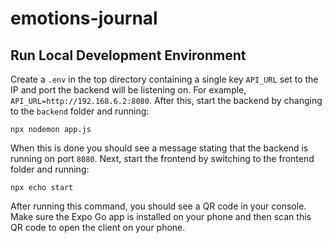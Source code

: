 # emotions-journal
## Run Local Development Environment
Create a `.env` in the top directory containing a single key `API_URL` set to the IP and port the backend will be listening on. For example, `API_URL=http://192.168.6.2:8080`. After this, start the backend by changing to the `backend` folder and running:
```
npx nodemon app.js
```
When this is done you should see a message stating that the backend is running on port `8080`. Next, start the frontend by switching to the frontend folder and running:
```
npx echo start
```
After running this command, you should see a QR code in your console. Make sure the Expo Go app is installed on your phone and then scan this QR code to open the client on your phone.
